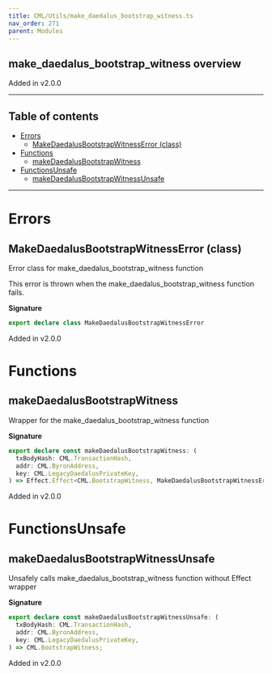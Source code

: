 ```yaml
---
title: CML/Utils/make_daedalus_bootstrap_witness.ts
nav_order: 271
parent: Modules
---
```


## make_daedalus_bootstrap_witness overview

Added in v2.0.0

---

<h2 class="text-delta">Table of contents</h2>

- [Errors](#errors)
  - [MakeDaedalusBootstrapWitnessError (class)](#makedaedalusbootstrapwitnesserror-class)
- [Functions](#functions)
  - [makeDaedalusBootstrapWitness](#makedaedalusbootstrapwitness)
- [FunctionsUnsafe](#functionsunsafe)
  - [makeDaedalusBootstrapWitnessUnsafe](#makedaedalusbootstrapwitnessunsafe)

---

# Errors

## MakeDaedalusBootstrapWitnessError (class)

Error class for make_daedalus_bootstrap_witness function

This error is thrown when the make_daedalus_bootstrap_witness function fails.

**Signature**

```ts
export declare class MakeDaedalusBootstrapWitnessError
```

Added in v2.0.0

# Functions

## makeDaedalusBootstrapWitness

Wrapper for the make_daedalus_bootstrap_witness function

**Signature**

```ts
export declare const makeDaedalusBootstrapWitness: (
  txBodyHash: CML.TransactionHash,
  addr: CML.ByronAddress,
  key: CML.LegacyDaedalusPrivateKey,
) => Effect.Effect<CML.BootstrapWitness, MakeDaedalusBootstrapWitnessError>;
```

Added in v2.0.0

# FunctionsUnsafe

## makeDaedalusBootstrapWitnessUnsafe

Unsafely calls make_daedalus_bootstrap_witness function without Effect wrapper

**Signature**

```ts
export declare const makeDaedalusBootstrapWitnessUnsafe: (
  txBodyHash: CML.TransactionHash,
  addr: CML.ByronAddress,
  key: CML.LegacyDaedalusPrivateKey,
) => CML.BootstrapWitness;
```

Added in v2.0.0
